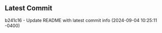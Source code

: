 
## Latest Commit
b241c16 - Update README with latest commit info (2024-09-04 10:25:11 -0400) <Yunxi-Zhou>
